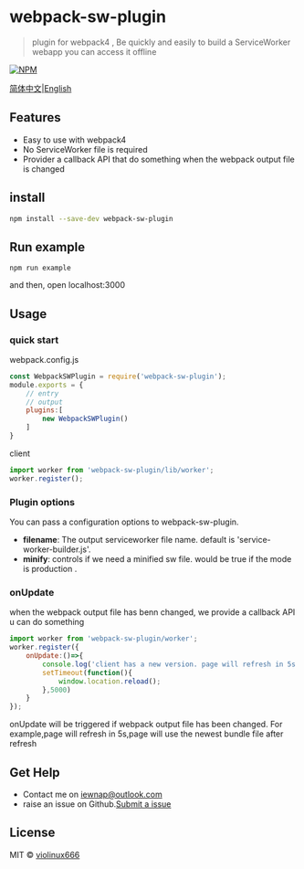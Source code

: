 # webpack-sw-plugin

> plugin for webpack4 , Be quickly and easily to build a ServiceWorker webapp you can access it offline

[![NPM](https://img.shields.io/npm/v/webpack-sw-plugin.svg)](https://www.npmjs.com/package/webpack-sw-plugin) 

[简体中文](https://github.com/violinux666/webpack-sw-plugin/blob/master/README.zh_CN.md)|[English](https://github.com/violinux666/webpack-sw-plugin)

## Features

- Easy to use with webpack4
- No ServiceWorker file is required
- Provider a callback API that do something when the webpack output file is changed

## install

```bash
npm install --save-dev webpack-sw-plugin
```

## Run example

```
npm run example
```

and then, open localhost:3000


## Usage

### quick start

webpack.config.js

```jsx
const WebpackSWPlugin = require('webpack-sw-plugin');
module.exports = {
    // entry
    // output
    plugins:[
        new WebpackSWPlugin()
    ]
}
```

client

```jsx
import worker from 'webpack-sw-plugin/lib/worker';
worker.register();
```

### Plugin options

You can pass a configuration options to webpack-sw-plugin.

- **filename**: The output serviceworker file name. default is 'service-worker-builder.js'.
- **minify**: controls if we need a minified sw file. would be true if the mode is production .

### onUpdate

when the webpack output file has benn changed, we provide a callback API u can do something

```jsx
import worker from 'webpack-sw-plugin/worker';
worker.register({
    onUpdate:()=>{
        console.log('client has a new version. page will refresh in 5s....');
        setTimeout(function(){
            window.location.reload();
        },5000)
    }
});
```

onUpdate will be triggered if webpack output file has been changed.
For example,page will refresh in 5s,page will use the newest bundle file after refresh

## Get Help

- Contact me on iewnap@outlook.com
- raise an issue on Github.[Submit a issue](https://github.com/violinux666/webpack-sw-plugin/issues/new)

## License

MIT © [violinux666](https://github.com/violinux666)